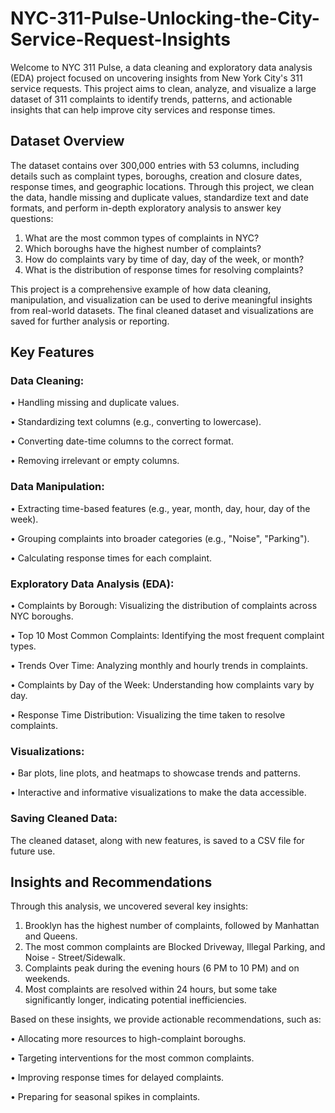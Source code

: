 # NYC-311-Pulse-Unlocking-the-City-Service-Request-Insights

Welcome to NYC 311 Pulse, a data cleaning and exploratory data analysis (EDA) project focused on uncovering insights from New York City's 311 service requests. This project aims to clean, analyze, and visualize a large dataset of 311 complaints to identify trends, patterns, and actionable insights that can help improve city services and response times.

## Dataset Overview
The dataset contains over 300,000 entries with 53 columns, including details such as complaint types, boroughs, creation and closure dates, response times, and geographic locations. Through this project, we clean the data, handle missing and duplicate values, standardize text and date formats, and perform in-depth exploratory analysis to answer key questions:
1. What are the most common types of complaints in NYC?
2. Which boroughs have the highest number of complaints?
3. How do complaints vary by time of day, day of the week, or month?
4. What is the distribution of response times for resolving complaints?

This project is a comprehensive example of how data cleaning, manipulation, and visualization can be used to derive meaningful insights from real-world datasets. The final cleaned dataset and visualizations are saved for further analysis or reporting.

## Key Features

### Data Cleaning:
 • Handling missing and duplicate values.
 
 • Standardizing text columns (e.g., converting to lowercase).
 
 • Converting date-time columns to the correct format.
 
 • Removing irrelevant or empty columns.
 

### Data Manipulation:
 • Extracting time-based features (e.g., year, month, day, hour, day of the week).
 
 • Grouping complaints into broader categories (e.g., "Noise", "Parking").
 
 • Calculating response times for each complaint.
 

### Exploratory Data Analysis (EDA):
 • Complaints by Borough: Visualizing the distribution of complaints across NYC boroughs.
 
 • Top 10 Most Common Complaints: Identifying the most frequent complaint types.
 
 • Trends Over Time: Analyzing monthly and hourly trends in complaints.
 
 • Complaints by Day of the Week: Understanding how complaints vary by day.
 
 • Response Time Distribution: Visualizing the time taken to resolve complaints.
 

### Visualizations:
 • Bar plots, line plots, and heatmaps to showcase trends and patterns.
 
 • Interactive and informative visualizations to make the data accessible.
 

### Saving Cleaned Data:
The cleaned dataset, along with new features, is saved to a CSV file for future use.

## Insights and Recommendations

Through this analysis, we uncovered several key insights:

1. Brooklyn has the highest number of complaints, followed by Manhattan and Queens.
2. The most common complaints are Blocked Driveway, Illegal Parking, and Noise - Street/Sidewalk.
3. Complaints peak during the evening hours (6 PM to 10 PM) and on weekends.
4. Most complaints are resolved within 24 hours, but some take significantly longer, indicating potential inefficiencies.

Based on these insights, we provide actionable recommendations, such as:

 • Allocating more resources to high-complaint boroughs.
 
 • Targeting interventions for the most common complaints.
 
 • Improving response times for delayed complaints.
 
 • Preparing for seasonal spikes in complaints.
